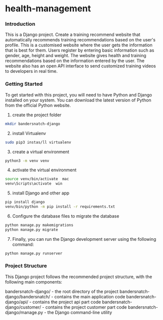 # health-management
### Introduction

This is a Django project.
Create a training recommend website that automatically recommends  training recommendations based on the user's profile. This is a customised website where the user gets the information that is best for them.
Users register by entering basic information such as gender, age, height and weight. The website gives health and training recommendations based on the information entered by the user. 
The website also has an open API interface to send customized training videos to developers in real time.


### Getting Started

To get started with this project, you will need to have Python and Django installed on your system. You can download the latest version of Python from the official Python website.

1. create the project folder

```bash
mkdir bandersnatch-django
```

2. install Virtualenv

```bash
sudo pip3 instas/ll virtualenv
```

3. create a virtual environment

```bash
python3 -m venv venv
```

4. activate the virtual environment

```bash
source venv/bin/activate  mac
venv\Scripts\activate  win
```

5. install Django and other app

```bash
pip install django
venv/bin/python -m pip install -r requirements.txt
```

6. Configure the database files to migrate the database

```bash
python manage.py makemigrations
python manage.py migrate
```

7. Finally, you can run the Django development server using the following command:

```bash
python manage.py runserver
```

### Project Structure

This Django project follows the recommended project structure, with the following main components:

bandersnatch-django/ - the root directory of the project
bandersnatch-django/bandersnatch/ - contains the main application code
bandersnatch-django/api/ - contains the project api part code
bandersnatch-django/customer/ - contains the project customer part code
bandersnatch-django/manage.py - the Django command-line utility
